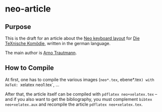 ﻿
# neo-article

## Purpose

This is the draft for an article about the [Neo keyboard layout](http://neo-layout.org/) for [Die TeXnische Komödie](http://www.dante.de/DTK.html), written in the german language.

The main author is [Arno Trautmann](http://github.com/alt/neo-article).

## How to Compile

At first, one has to compile the various images (‌‌`neo*.tex`, ebene*.tex`) with XeTeX: `xelatex neo1.tex‌`, …

After that, the article itself can be compiled with `pdflatex neo+xelatex.tex` – and if you also want to get the bibliography, you must complement ‌‌‌`bibtex neo+xelatex.aux` and recompile the article `pdflatex neo+xelatex.tex`.
